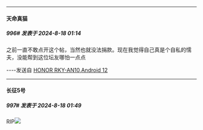 ﻿
*****

####  天命真猫  
##### 996#       发表于 2024-8-18 01:14

之前一直不敢点开这个帖，当然也就没法捐款。现在我觉得自己真是个自私的懦夫，没能帮到这位坛友哪怕一点点

----发送自 [HONOR RKY-AN10,Android 12](http://stage1.5j4m.com/?1.37)


*****

####  长征5号  
##### 997#       发表于 2024-8-18 01:49

RIP<img src="https://static.saraba1st.com/image/smiley/face2017/092.png" referrerpolicy="no-referrer">

